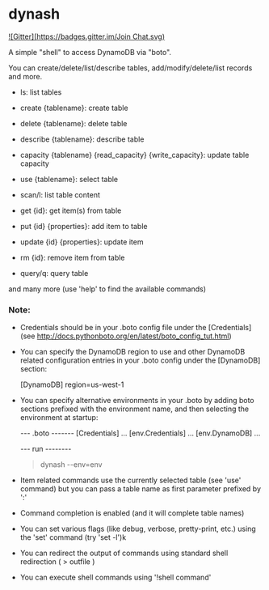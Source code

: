 dynash
======
[![Gitter](https://badges.gitter.im/Join Chat.svg)](https://gitter.im/raff/dynash?utm_source=badge&utm_medium=badge&utm_campaign=pr-badge&utm_content=badge)

A simple "shell" to access DynamoDB via "boto".

You can create/delete/list/describe tables, add/modify/delete/list records and more.

- ls: list tables

- create {tablename}: create table

- delete {tablename}: delete table

- describe {tablename}: describe table

- capacity {tablename} {read_capacity} {write_capacity}: update table capacity

- use {tablename}: select table

- scan/l: list table content

- get {id}: get item(s) from table

- put {id} {properties}: add item to table

- update {id} {properties}: update item

- rm {id}: remove item from table

- query/q: query table 

and many more (use 'help' to find the available commands)

### Note:

- Credentials should be in your .boto config file under the [Credentials] (see http://docs.pythonboto.org/en/latest/boto_config_tut.html)

- You can specify the DynamoDB region to use and other DynamoDB related configuration entries in your .boto config under the [DynamoDB] section:

    [DynamoDB]
    region=us-west-1

- You can specify alternative environments in your .boto by adding boto sections prefixed with the environment name, and then selecting the environment at startup:

    --- .boto -------
    [Credentials]
      ...
    [env.Credentials]
      ...
    [env.DynamoDB]
      ...

    --- run --------
    > dynash --env=env

- Item related commands use the currently selected table (see 'use' command) but you can pass a table name as first parameter prefixed by ':'
 
- Command completion is enabled (and it will complete table names)

- You can set various flags (like debug, verbose, pretty-print, etc.) using the 'set' command (try 'set -l')k

- You can redirect the output of commands using standard shell redirection ( > outfile )

- You can execute shell commands using '!shell command'

